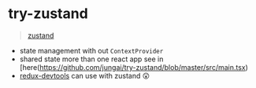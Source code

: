# try-zustand

> [zustand](https://github.com/pmndrs/zustand)

- state management with out `ContextProvider`
- shared state more than one react app see in [here(https://github.com/jungai/try-zustand/blob/master/src/main.tsx)
- [redux-devtools](https://github.com/zalmoxisus/redux-devtools-extension) can use with zustand 😲
